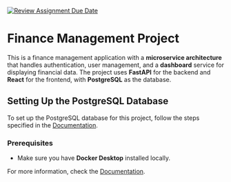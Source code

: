 [![Review Assignment Due Date](https://classroom.github.com/assets/deadline-readme-button-22041afd0340ce965d47ae6ef1cefeee28c7c493a6346c4f15d667ab976d596c.svg)](https://classroom.github.com/a/FuAAUhEN)


# Finance Management Project

This is a finance management application with a **microservice architecture** that handles authentication, user management, and a **dashboard** service for displaying financial data. The project uses **FastAPI** for the backend and **React** for the frontend, with **PostgreSQL** as the database.

## Setting Up the PostgreSQL Database

To set up the PostgreSQL database for this project, follow the steps specified in the [Documentation](./Documentation/Finance%20Planner%20Documentation.docx).

### Prerequisites

- Make sure you have **Docker Desktop** installed locally.

For more information, check the [Documentation](./Documentation).



